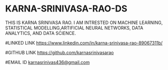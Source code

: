 # KARNA-SRINIVASA-RAO-DS
THIS IS KARNA SRINIVASA RAO. I AM INTRESTED ON MACHINE LEARNING, STATISTICAL MODELLING,ARTIFICIAL NEURAL NETWORKS, DATA ANALYTICS,  AND DATA SCIENCE.

#LINKED LINK
https://www.linkedin.com/in/karna-srinivasa-rao-89067311b/

#GITHUB LINK
https://github.com/karnasrinivasarao

#EMAIL ID
karnasrinivas436@gmail.com

